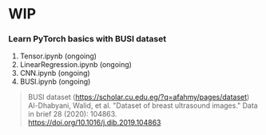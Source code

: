 # WIP
### Learn PyTorch basics with BUSI dataset

1. Tensor.ipynb (ongoing)
2. LinearRegression.ipynb (ongoing)
3. CNN.ipynb (ongoing)
4. BUSI.ipynb (ongoing)

> BUSI dataset (https://scholar.cu.edu.eg/?q=afahmy/pages/dataset)  
Al-Dhabyani, Walid, et al. "Dataset of breast ultrasound images." Data in brief 28 (2020): 104863.  
https://doi.org/10.1016/j.dib.2019.104863
